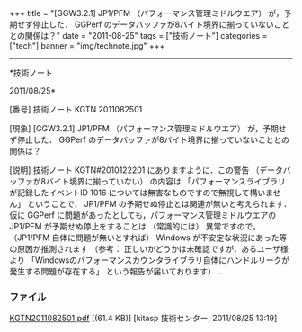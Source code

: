 ﻿+++
title = "[GGW3.2.1] JP1/PFM （パフォーマンス管理ミドルウエア） が，予期せず停止した． GGPerf のデータバッファが8バイト境界に揃っていないこととの関係は？"
date = "2011-08-25"
tags = ["技術ノート"]
categories = ["tech"]
banner = "img/technote.jpg"
+++

-----------------------------------------------------------------------------------------------------------------------------

*技術ノート

2011/08/25*


[番号]
技術ノート KGTN 2011082501

[現象]
[GGW3.2.1] JP1/PFM （パフォーマンス管理ミドルウエア）
が，予期せず停止した． GGPerf
のデータバッファが8バイト境界に揃っていないこととの関係は？

[説明]
技術ノート KGTN#2010122201 にありますように．この警告
（データバッファが8バイト境界に揃っていない） の内容は
「パフォーマンスライブラリが記録したイベントID 1016
については無害なものですので無視して構いません」 ということで， JP1/PFM
の予期せぬ停止とは関連が無いと考えられます．仮に GGPerf
に問題があったとしても，パフォーマンス管理ミドルウエアのJP1/PFM
が予期せぬ停止をすることは （常識的には） 異常ですので， （JP1/PFM
自体に問題が無いとすれば） Windows
が不安定な状況にあった等の原因が推測されます （参考：
正しいかどうかは未確認ですが，あるユーザ様より
「Windowsのパフォーマンスカウンタライブラリ自体にハンドルリークが発生する問題が存在する」
という報告が届いております） ．


### ファイル

 
 


[KGTN2011082501.pdf](http://techreport.kitasp.net/attachments/download/603/KGTN2011082501.pdf)
 [(61.4 KB)] [kitasp 技術センター, 2011/08/25
13:19]


 


 

